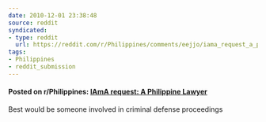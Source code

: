 ```yaml
---
date: 2010-12-01 23:38:48
source: reddit
syndicated:
- type: reddit
  url: https://reddit.com/r/Philippines/comments/eejjo/iama_request_a_philippine_lawyer/
tags:
- Philippines
- reddit_submission
---
```


#### Posted on r/Philippines: [IAmA request: A Philippine Lawyer](https://reddit.com/r/Philippines/comments/eejjo/iama_request_a_philippine_lawyer/)

Best would be someone involved in criminal defense proceedings